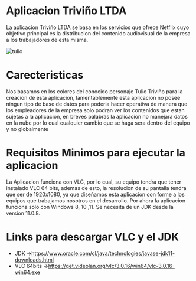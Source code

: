 # Aplicacion Triviño LTDA
La aplicacion Triviño LTDA se basa en los servicios que ofrece Netflix cuyo objetivo principal es la distribucion del contenido audiovisual de la empresa a los trabajadores de esta misma.

![tulio](https://user-images.githubusercontent.com/83780330/124656358-17628200-de6f-11eb-8adc-9f80d60759dc.jpg)

# Carecteristicas
Nos basamos en los colores del conocido personaje Tulio Triviño para la creacion de esta aplicacion, lamentablemente esta aplicacion no posee ningun tipo de base de datos para poderla hacer operativa de manera que los empleadores de la empresa solo podran ver los contenidos que estan sujetas a la aplicacion, en breves palabras la aplicacion no manejara datos en la nube por lo cual cualquier cambio que se haga sera dentro del equipo y no globalmente 

# Requisitos Minimos para ejecutar la aplicacion
La Aplicacion funciona con VLC, por lo cual, su equipo tendra que tener instalado VLC 64 bits, ademas de esto, la resolucion de su pantalla tendra que ser de 1920x1080, ya que diseñamos esta aplicacion con forme a los equipos que trabajamos nosotros en el desarrollo. Por ahora la aplicacion funciona solo con Windows 8, 10 ,11. Se necesita de un JDK desde la version 11.0.8.

# Links para descargar VLC y el JDK
- JDK        ->https://www.oracle.com/cl/java/technologies/javase-jdk11-downloads.html   
- VLC 64bits ->https://get.videolan.org/vlc/3.0.16/win64/vlc-3.0.16-win64.exe
